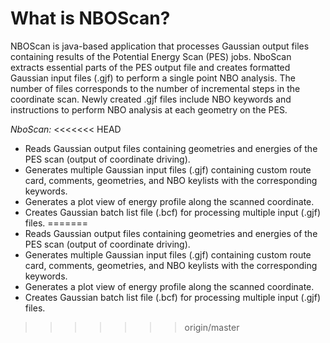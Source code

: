 What is NBOScan?
================
NBOScan is java-based application that processes Gaussian output files containing results of the Potential Energy Scan (PES) jobs. NboScan extracts essential parts of the PES output file and creates formatted Gaussian input files (.gjf) to perform a single point NBO analysis. The number of files corresponds to the number of incremental steps in the coordinate scan.  Newly created .gjf files include NBO keywords and instructions to perform NBO analysis at each geometry on the PES.

*NboScan:*
<<<<<<< HEAD
-	Reads Gaussian output files containing geometries and energies of the PES scan (output of coordinate driving).
-	Generates multiple Gaussian input files (.gjf) containing custom route card, comments, geometries, and NBO keylists with the corresponding keywords.
-	Generates a plot view of energy profile along the scanned coordinate.  
-	Creates Gaussian batch list file (.bcf) for processing multiple input (.gjf) files.
=======
- 	Reads Gaussian output files containing geometries and energies of the PES scan (output of coordinate driving).
- 	Generates multiple Gaussian input files (.gjf) containing custom route card, comments, geometries, and NBO keylists with the corresponding keywords.
- 	Generates a plot view of energy profile along the scanned coordinate.  
- 	Creates Gaussian batch list file (.bcf) for processing multiple input (.gjf) files.
>>>>>>> origin/master
